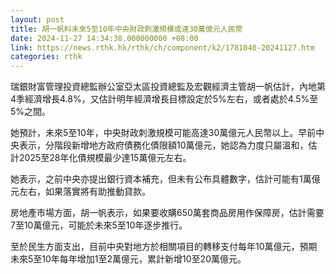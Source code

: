```yaml
---
layout: post
title: 胡一帆料未來5至10年中央財政刺激規模或達30萬億元人民幣
date: 2024-11-27 14:34:38.000000000 +08:00
link: https://news.rthk.hk/rthk/ch/component/k2/1781040-20241127.htm
categories: rthk
---
```


瑞銀財富管理投資總監辦公室亞太區投資總監及宏觀經濟主管胡一帆估計，內地第4季經濟增長4.8%，又估計明年經濟增長目標設定於5%左右，或者處於4.5%至5%之間。

她預計，未來5至10年，中央財政刺激規模可能高達30萬億元人民幣以上。早前中央表示，分階段新增地方政府債務化債限額10萬億元，她認為力度只屬溫和，估計2025至28年化債規模最少達15萬億元左右。

她表示，之前中央亦提出銀行資本補充，但未有公布具體數字，估計可能有1萬億元左右，如果落實將有助推動貸款。

房地產市場方面，胡一帆表示，如果要收購650萬套商品房用作保障房，估計需要7至10萬億元，可能於未來5至10年逐步推行。

至於民生方面支出，目前中央對地方於相關項目的轉移支付每年10萬億元，預期未來5至10年每年增加1至2萬億元，累計新增10至20萬億元。

